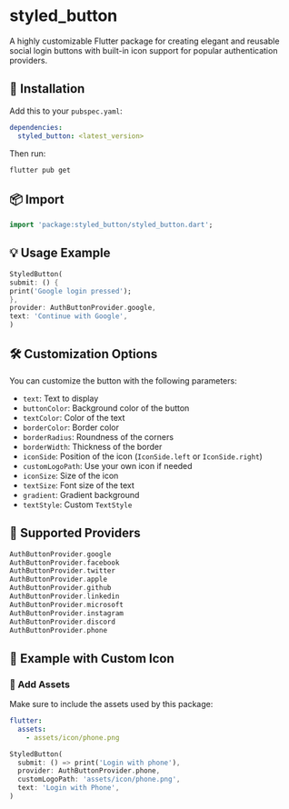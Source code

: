 # styled_button

A highly customizable Flutter package for creating elegant and reusable social login buttons with built-in icon support for popular authentication providers.


## 🚀 Installation

Add this to your `pubspec.yaml`:

```yaml
dependencies:
  styled_button: <latest_version>
```

Then run:

```bash
flutter pub get
```

## 📦 Import

```dart
import 'package:styled_button/styled_button.dart';
```

## 💡 Usage Example

```dart
StyledButton(
submit: () {
print('Google login pressed');
},
provider: AuthButtonProvider.google,
text: 'Continue with Google',
)
```

## 🛠 Customization Options

You can customize the button with the following parameters:

- `text`: Text to display
- `buttonColor`: Background color of the button
- `textColor`: Color of the text
- `borderColor`: Border color
- `borderRadius`: Roundness of the corners
- `borderWidth`: Thickness of the border
- `iconSide`: Position of the icon (`IconSide.left` or `IconSide.right`)
- `customLogoPath`: Use your own icon if needed
- `iconSize`: Size of the icon
- `textSize`: Font size of the text
- `gradient`: Gradient background
- `textStyle`: Custom `TextStyle`

## 🔌 Supported Providers

```dart
AuthButtonProvider.google
AuthButtonProvider.facebook
AuthButtonProvider.twitter
AuthButtonProvider.apple
AuthButtonProvider.github
AuthButtonProvider.linkedin
AuthButtonProvider.microsoft
AuthButtonProvider.instagram
AuthButtonProvider.discord
AuthButtonProvider.phone
```

## 📂 Example with Custom Icon

### 📂 Add Assets

Make sure to include the assets used by this package:

```yaml
flutter:
  assets:
    - assets/icon/phone.png
```

```dart
StyledButton(
  submit: () => print('Login with phone'),
  provider: AuthButtonProvider.phone,
  customLogoPath: 'assets/icon/phone.png',
  text: 'Login with Phone',
)
```

